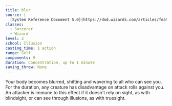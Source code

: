 ```yaml
---
title: blur
source: |
  [System Reference Document 5.0](https://dnd.wizards.com/articles/features/systems-reference-document-srd)
classes:
  - Sorcerer
  - Wizard
level: 2
school: Illusion
casting_time: 1 action
range: Self
components: V
duration: Concentration, up to 1 minute
saving_throw: None
---
```


Your body becomes blurred, shifting and wavering to all who can see you. For the duration, any creature has disadvantage on attack rolls against you. An attacker is immune to this effect if it doesn't rely on sight, as with blindsight, or can see through illusions, as with truesight.
